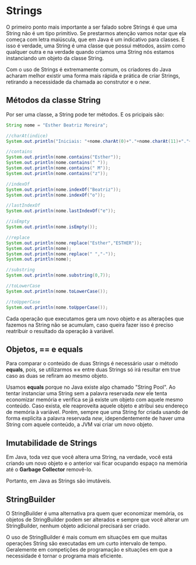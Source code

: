 # Strings 

O primeiro ponto mais importante a ser falado sobre Strings é que uma String não é um tipo primitivo.
Se prestarmos atenção vamos notar que ela começa com letra maiúscula, que em Java é um indicativo para classes.
E isso é verdade, uma String é uma classe que possui métodos, assim como qualquer outra e na verdade quando criamos uma String nós estamos instanciando um objeto da classe String.

Com o uso de Strings é extremamente comum, os criadores do Java acharam melhor existir uma forma mais rápida e prática de criar Strings, retirando a necessidade da chamada ao construtor e o *new*.

## Métodos da classe String

Por ser uma classe, a String pode ter métodos.
E os pricipais são:

```java
String nome = "Esther Beatriz Moreira";

//charAt(indice)
System.out.println("Iniciais: "+nome.charAt(0)+"."+nome.charAt(11)+"."+nome.charAt(18));

//contains
System.out.println(nome.contains("Esther"));
System.out.println(nome.contains(" "));
System.out.println(nome.contains(" M"));
System.out.println(nome.contains("z"));

//indexOf
System.out.println(nome.indexOf("Beatriz"));
System.out.println(nome.indexOf("o"));

//lastIndexOf
System.out.println(nome.lastIndexOf("e"));

//isEmpty
System.out.println(nome.isEmpty());

//replace
System.out.println(nome.replace("Esther","ESTHER"));
System.out.println(nome);
System.out.println(nome.replace(" ","-"));
System.out.println(nome);

//substring
System.out.println(nome.substring(0,7));

//toLowerCase
System.out.println(nome.toLowerCase());

//toUpperCase
System.out.println(nome.toUpperCase());
```

Cada operação que executamos gera um novo objeto e as alterações que fazemos na String não se acumulam, caso queira fazer isso é preciso reatribuir o resultado da operação à variável.

## Objetos, == e equals

Para comparar o conteúdo de duas Strings é necessário usar o método **equals**, pois, se utilizarmos **==** entre duas Strings só irá resultar em true caso as duas se refiram ao mesmo objeto.

Usamos **equals** porque no Java existe algo chamado "String Pool".
Ao tentar instanciar uma String sem a palavra reservada *new* ele tenta economizar memória e verifica se já existe um objeto com aquele mesmo conteúdo.
Caso exista, ele reaproveita aquele objeto e atribui seu endereço de memória à variável.
Porém, sempre que uma String for criada usando de forma explicita a palavra reservada *new*, idependentemente de haver uma String com aquele conteúdo, a JVM vai criar um novo objeto.

## Imutabilidade de Strings

Em Java, toda vez que você altera uma String, na verdade, você está criando um novo objeto e o anterior vai ficar ocupando espaço na memória até o **Garbage Collector** removê-lo.

Portanto, em Java as Strings são imutáveis.

## StringBuilder

O StringBuilder é uma alternativa pra quem quer economizar memória, os objetos de StringBuilder podem ser alterados
e sempre que você alterar um StringBuilder, nenhum objeto adicional precisará ser criado.

O uso de StringBuilder é mais comum em situações em que muitas operações String são executadas em um curto intervalo de tempo.
Geralemente em competições de programação e situações em que a necessidade é tornar o programa mais eficiente.



